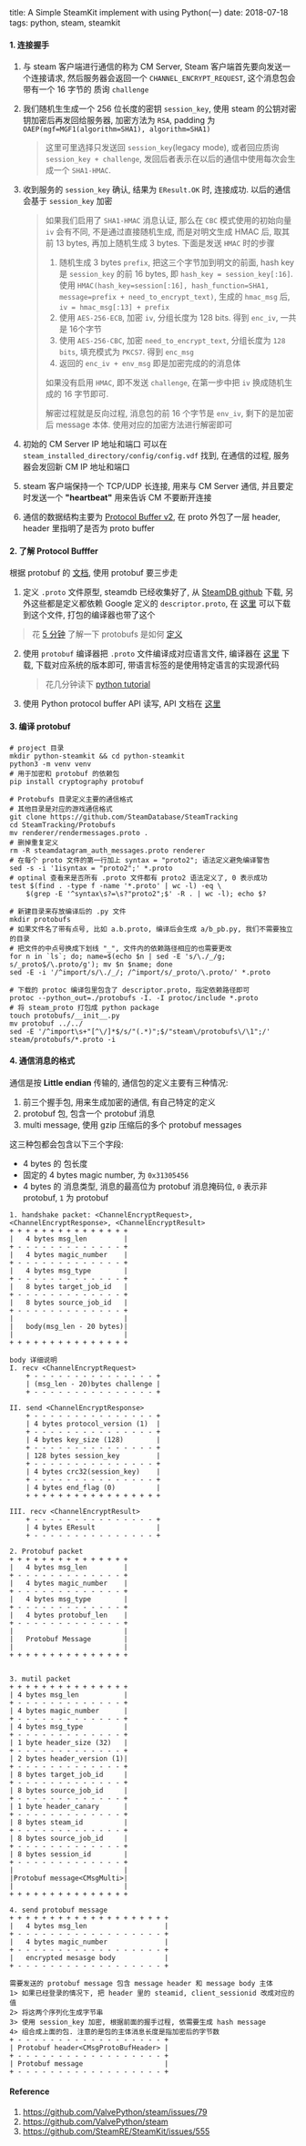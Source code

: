title: A Simple SteamKit implement with using Python(一)
date: 2018-07-18
tags: python, steam, steamkit



#### 1. 连接握手

1. 与 steam 客户端进行通信的称为 CM Server, Steam 客户端首先要向发送一个连接请求, 然后服务器会返回一个 `CHANNEL_ENCRYPT_REQUEST`, 这个消息包会带有一个 16 字节的 质询 `challenge`

2. 我们随机生生成一个 256 位长度的密钥 `session_key`,  使用 steam 的公钥对密钥加密后再发回给服务器, 加密方法为 `RSA`, padding 为 `OAEP(mgf=MGF1(algorithm=SHA1), algorithm=SHA1)` 

   > 这里可里选择只发送回 `session_key`(legacy mode), 或者回应质询 `session_key + challenge`, 发回后者表示在以后的通信中使用每次会生成一个 `SHA1-HMAC`. 

3. 收到服务的 `session_key` 确认, 结果为 `EResult.OK` 时, 连接成功. 以后的通信会基于 `session_key` 加密

   > 如果我们启用了 `SHA1-HMAC` 消息认证, 那么在 `CBC` 模式使用的初始向量 `iv` 会有不同, 不是通过直接随机生成, 而是对明文生成 HMAC 后, 取其前 13 bytes, 再加上随机生成 3 bytes. 下面是发送 `HMAC` 时的步骤
   >
   > 1. 随机生成 3 bytes `prefix`, 把这三个字节加到明文的前面, hash key 是 `session_key` 的前 16 bytes, 即 `hash_key = session_key[:16]`. 使用 `HMAC(hash_key=session[:16], hash_function=SHA1, message=prefix + need_to_encrypt_text)`, 生成的 `hmac_msg` 后, `iv = hmac_msg[:13] + prefix`
   > 2. 使用 `AES-256-ECB`, 加密 `iv`, 分组长度为 128 bits. 得到 `enc_iv`, 一共是 16个字节
   > 3. 使用 `AES-256-CBC`, 加密 `need_to_encrypt_text`, 分组长度为 `128 bits`, 填充模式为 `PKCS7`.  得到 `enc_msg`
   > 4. 返回的 `enc_iv + env_msg` 即是加密完成的的消息体
   >
   > 如果没有启用 `HMAC`, 即不发送 `challenge`, 在第一步中把 `iv` 换成随机生成的 16 字节即可.
   >
   > 解密过程就是反向过程, 消息包的前 16 个字节是 `env_iv`, 剩下的是加密后 message 本体. 使用对应的加密方法进行解密即可

4. 初始的 CM Server IP 地址和端口 可以在 `steam_installed_directory/config/config.vdf` 找到, 在通信的过程, 服务器会发回新 CM IP 地址和端口

5. steam 客户端保持一个 TCP/UDP 长连接, 用来与 CM Server 通信, 并且要定时发送一个 **"heartbeat"** 用来告诉 CM 不要断开连接

6. 通信的数据结构主要为 [Protocol Buffer v2](https://developers.google.com/protocol-buffers/), 在 proto 外包了一层 header, header 里指明了是否为 proto buffer

#### 2. 了解 Protocol Bufffer

根据 protobuf 的 [文档](https://github.com/google/protobuf), 使用 protobuf 要三步走

1.  定义 `.proto` 文件原型, steamdb 已经收集好了, 从 [SteamDB github](https://github.com/SteamDatabase/SteamTracking) 下载, 另外这些都是定义都依赖 Google 定义的 `descriptor.proto`, 在 [这里](https://github.com/google/protobuf/blob/master/src/google/protobuf/descriptor.proto) 可以下载到这个文件, 打包的编译器也带了这个

   > 花 [5 分钟](https://space.bilibili.com/423895/) 了解一下 protobufs 是如何 [定义](https://developers.google.com/protocol-buffers/docs/proto)

2. 使用 `protobuf` 编译器把 `.proto` 文件编译成对应语言文件, 编译器在 [这里](https://github.com/google/protobuf/releases) 下载, 下载对应系统的版本即可, 带语言标签的是使用特定语言的实现源代码

   > 花几分钟读下 [python tutorial](https://developers.google.com/protocol-buffers/docs/pythontutorial)

3. 使用 Python protocol buffer API 读写, API 文档在 [这里](https://developers.google.com/protocol-buffers/docs/reference/python/)

#### 3. 编译 protobuf

```shell
# project 目录
mkdir python-steamkit && cd python-steamkit
python3 -m venv venv
# 用于加密和 protobuf 的依赖包
pip install cryptography protobuf

# Protobufs 目录定义主要的通信格式
# 其他目录是对应的游戏通信格式
git clone https://github.com/SteamDatabase/SteamTracking
cd SteamTracking/Protobufs
mv renderer/rendermessages.proto .
# 删掉重复定义
rm -R steamdatagram_auth_messages.proto renderer
# 在每个 proto 文件的第一行加上 syntax = "proto2"; 语法定义避免编译警告
sed -s -i '1isyntax = "proto2";' *.proto
# optinal 查看来是否所有 .proto 文件都有 proto2 语法定义了, 0 表示成功
test $(find . -type f -name '*.proto' | wc -l) -eq \
	$(grep -E '^syntax\s?=\s?"proto2";$' -R . | wc -l); echo $?
	
# 新建目录来存放编译后的 .py 文件
mkdir protobufs
# 如果文件名了带有点号, 比如 a.b.proto, 编译后会生成 a/b_pb.py, 我们不需要独立的目录
# 把文件的中点号换成下划线 "_", 文件内的依赖路径相应的也需要更改
for n in `ls`; do; name=$(echo $n | sed -E 's/\./_/g; s/_proto$/\.proto/g'); mv $n $name; done
sed -E -i '/^import/s/\./_/; /^import/s/_proto/\.proto/' *.proto

# 下载的 protoc 编译包里包含了 descriptor.proto, 指定依赖路径即可
protoc --python_out=./protobufs -I. -I protoc/include *.proto
# 将 steam_proto 打包成 python package
touch protobufs/__init__.py
mv protobuf ../../
sed -E '/^import\s+"[^\/]*$/s/"(.*)";$/"steam\/protobufs\/\1";/' steam/protobufs/*.proto -i
```

#### 4. 通信消息的格式

通信是按 **Little endian** 传输的, 通信包的定义主要有三种情况:

1. 前三个握手包, 用来生成加密的通信, 有自己特定的定义
2. protobuf 包, 包含一个 protobuf 消息
3. multi message, 使用 gzip 压缩后的多个 protobuf messages

这三种包都会包含以下三个字段: 

* 4 bytes 的 包长度 
* 固定的 4 bytes magic number, 为 `0x31305456`
* 4 bytes 的 消息类型, 消息的最高位为 protobuf 消息掩码位, `0` 表示非 protobuf, `1` 为 protobuf

```
1. handshake packet: <ChannelEncryptRequest>, <ChannelEncryptResponse>, <ChannelEncryptResult>
+ + + + + + + + + + + + + + +
|   4 bytes msg_len         |
+ - - - - - - - - - - - - - +
|   4 bytes magic_number    |
+ - - - - - - - - - - - - - +
|   4 bytes msg_type        |
+ - - - - - - - - - - - - - +
|   8 bytes target_job_id   |
+ - - - - - - - - - - - - - +
|   8 bytes source_job_id   |
+ - - - - - - - - - - - - - +             
|                           |       
|   body(msg_len - 20 bytes)| 
|                           |
+ + + + + + + + + + + + + + +

body 详细说明
I. recv <ChannelEncryptRequest>
    + - - - - - - - - - - - - - - - + 
    | (msg_len - 20)bytes challenge |
    + - - - - - - - - - - - - - - - + 

II. send <ChannelEncryptResponse>
    + - - - - - - - - - - - - - - - + 
    | 4 bytes protocol_version (1)  |
    + - - - - - - - - - - - - - - - + 
    | 4 bytes key_size (128)        |
    + - - - - - - - - - - - - - - - + 
    | 128 bytes session_key         |
    + - - - - - - - - - - - - - - - +  
    | 4 bytes crc32(session_key)    |       
    + - - - - - - - - - - - - - - - +  
    | 4 bytes end_flag (0)          |
    + + + + + + + + + + + + + + + + +

III. recv <ChannelEncryptResult>
    + - - - - - - - - - - - - - - - + 
    | 4 bytes EResult               |
    + - - - - - - - - - - - - - - - + 

2. Protobuf packet
+ + + + + + + + + + + + + + +
|   4 bytes msg_len         |
+ - - - - - - - - - - - - - +
|   4 bytes magic_number    |
+ - - - - - - - - - - - - - +
|   4 bytes msg_type        |
+ - - - - - - - - - - - - - +
|   4 bytes protobuf_len    |
+ - - - - - - - - - - - - - +          
|                           |       
|   Protobuf Message        |
|                           |
+ + + + + + + + + + + + + + +


3. mutil packet
+ + + + + + + + + + + + + + +
| 4 bytes msg_len           |
+ - - - - - - - - - - - - - +
| 4 bytes magic_number      |
+ - - - - - - - - - - - - - +
| 4 bytes msg_type          |
+ - - - - - - - - - - - - - +
| 1 byte header_size (32)   |
+ - - - - - - - - - - - - - +
| 2 bytes header_version (1)|
+ - - - - - - - - - - - - - +
| 8 bytes target_job_id     |
+ - - - - - - - - - - - - - +
| 8 bytes source_job_id     |
+ - - - - - - - - - - - - - +  
| 1 byte header_canary      |
+ - - - - - - - - - - - - - +
| 8 bytes steam_id          |
+ - - - - - - - - - - - - - + 
| 8 bytes source_job_id     |
+ - - - - - - - - - - - - - +   
| 8 bytes session_id        |
+ - - - - - - - - - - - - - +             
|                           |       
|Protobuf message<CMsgMulti>|
|                           |
+ + + + + + + + + + + + + + +

4. send protobuf message
+ + + + + + + + + + + + + + + + + + + +
|   4 bytes msg_len                   |
+ - - - - - - - - - - - - - - - - - - + 
|   4 bytes magic_number              |
+ - - - - - - - - - - - - - - - - - - + 
|   encrypted mesasge body            |
+ - - - - - - - - - - - - - - - - - - +

需要发送的 protobuf message 包含 message header 和 message body 主体
1> 如果已经登录的情况下, 把 header 里的 steamid, client_sessionid 改成对应的值
2> 将这两个序列化生成字节串
3> 使用 session_key 加密, 根据前面的握手过程, 依需要生成 hash message
4> 组合成上面的包. 注意的是包的主体消息长度是指加密后的字节数
+ - - - - - - - - - - - - - - - - - - +  
| Protobuf header<CMsgProtoBufHeader> |
+ - - - - - - - - - - - - - - - - - - +  
| Protobuf message                    |
+ - - - - - - - - - - - - - - - - - - +  
```





#### Reference

1. https://github.com/ValvePython/steam/issues/79
2. https://github.com/ValvePython/steam
3. https://github.com/SteamRE/SteamKit/issues/555